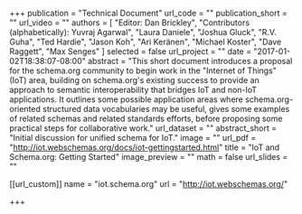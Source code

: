 +++
publication = "Technical Document"
url_code = ""
publication_short = ""
url_video = ""
authors = [
   "Editor: Dan Brickley", "Contributors (alphabetically): Yuvraj Agarwal", "Laura Daniele", "Joshua Gluck", "R.V. Guha", "Ted Hardie", "Jason Koh", "Ari Keränen", "Michael Koster", "Dave Raggett", "Max Senges"
]
selected = false
url_project = ""
date = "2017-01-02T18:38:07-08:00"
abstract = "This short document introduces a proposal for the schema.org community to begin work in the "Internet of Things" (IoT) area, building on schema.org's existing success to provide an approach to semantic interoperability that bridges IoT and non-IoT applications. It outlines some possible application areas where schema.org-oriented structured data vocabularies may be useful, gives some examples of related schemas and related standards efforts, before proposing some practical steps for collaborative work."
url_dataset = ""
abstract_short = "Initial discussion for unified schema for IoT."
image = ""
url_pdf = "http://iot.webschemas.org/docs/iot-gettingstarted.html"
title = "IoT and Schema.org: Getting Started"
image_preview = ""
math = false
url_slides = ""

[[url_custom]]
name = "iot.schema.org"
url = "http://iot.webschemas.org/"

+++

